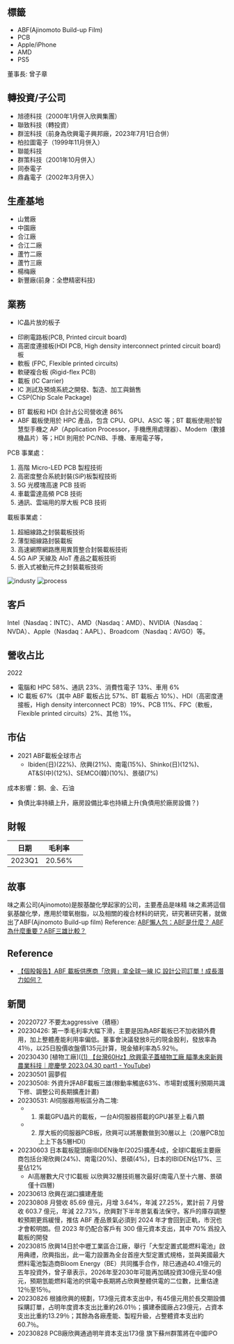 ## 標籤
* ABF(Ajinomoto Build-up Film)
* PCB
* Apple/iPhone
* AMD
* PS5

董事長: 曾子章

## 轉投資/子公司
-   旭德科技（2000年1月併入欣興集團）
-   聯致科技（轉投資）
-   群浤科技（前身為欣興電子興邦廠，2023年7月1日合併）
-   柏拉圖電子（1999年11月併入）
-   聯能科技
-   群策科技（2001年10月併入）
-   同泰電子
-   鼎鑫電子（2002年3月併入）

## 生產基地
* 山鶯廠
* 中園廠
* 合江廠
* 合江二廠
* 蘆竹二廠
* 蘆竹三廠
* 楊梅廠
* 新豐廠(前身：全懋精密科技)

## 業務
* IC晶片放的板子
- 印刷電路板(PCB, Printed circuit board)
- 高密度連接板(HDI PCB, High density interconnect printed circuit board)板
- 軟板 (FPC, Flexible printed circuits)
- 軟硬複合板 (Rigid-flex PCB)
- 載板 (IC Carrier)
- IC 測試及預燒系統之開發、製造、加工與銷售
- CSP(Chip Scale Package)

* BT 載板和 HDI 合計占公司營收達 86%
* ABF 載板使用於 HPC 產品，包含 CPU、GPU、ASIC 等；BT 載板使用於智慧型手機之 AP（Application Processor，手機應用處理器）、Modem（數據機晶片）等；HDI 則用於 PC/NB、手機、車用電子等，

PCB 事業處：
1. 高階 Micro-LED PCB 製程技術
2. 高密度整合系統封裝(SiP)板製程技術
3. 5G 光模塊高速 PCB 技術
4. 車載雷達高頻 PCB 技術
5. 通訊、雲端用的厚大板 PCB 技術

載板事業處：
1. 超細線路之封裝載板技術
2. 薄型細線路封裝載板
3. 高速網際網路應用異質整合封裝載板技術
4. 5G AiP 天線及 AIoT 產品之載板技術
5. 嵌入式被動元件之封裝載板技術

![industy](./industy.png)
![process](./process.png)

## 客戶
Intel（Nasdaq：INTC）、AMD（Nasdaq：AMD）、NVIDIA（Nasdaq：NVDA）、Apple（Nasdaq：AAPL）、Broadcom（Nasdaq：AVGO）等。

## 營收占比
2022 
* 電腦和 HPC 58%、通訊 23%、消費性電子 13%、車用 6%
* IC 載板 67%（其中 ABF 載板占比 57%、BT 載板占 10%）、HDI（高密度連接板，High density interconnect PCB）19%、PCB 11%、FPC（軟板，Flexible printed circuits）2%、其他 1%。

## 市佔
* 2021 ABF載板全球市占
  * Ibiden(日)(22%)、欣興(21%)、南電(15%)、Shinko(日)(12%)、AT&S(中)(12%)、SEMCO(韓)(10%)、景碩(7%)

成本影響：銅、金、石油

- 負債比率持續上升，廠房設備比率也持續上升(負債用於廠房設備？)



## 財報
|日期|毛利率||
|--|--|--|
|2023Q1|20.56%||

## 故事
味之素公司(Ajinomoto)是胺基酸化學起家的公司，主要產品是味精
味之素將這個氨基酸化學，應用於環氧樹脂，以及相關的複合材料的研究，研究著研究著，就做出了ABF(Ajinomoto Build-up film)
Reference: [ABF懶人包：ABF是什麼？ ABF為什麼重要？ABF三雄比較？](https://vocus.cc/article/62cce016fd897800017f056d)

## Reference
* [【個股報告】ABF 載板供應商「欣興」拿全球一線 IC 設計公司訂單！成長潛力如何？](https://blog.fugle.tw/abf-supply-2023-unimicron/?utm_source=e-news_member&utm_medium=report230612&utm_campaign=2023-unimicron)

## 新聞
* 20220727 不要太aggressive（積極）
* 20230426: 第一季毛利率大幅下滑，主要是因為ABF載板已不加收額外費用，加上整體產能利用率偏低。董事會決議發放8元的現金股利，發放率為41％，以25日股價收盤價135元計算，現金殖利率為5.92％。
* 20230430 [植物工廠]([(1) 【台灣60Hz】欣興電子蓋植物工廠 瞄準未來新興農業科技｜廖慶學 2023.04.30 part1 - YouTube](https://www.youtube.com/watch?v=9VLJGJa2ZdA))
* 20230501 圓夢假
* 20230508: 外資升評ABF載板三雄(稼動率觸底63%、市場對或獲利預期共識下修、調整公司長期擴產計畫)
* 20230531: AI伺服器用板區分為二塊:
  * 1. 乘載GPU晶片的載板，一台AI伺服器搭載的GPU甚至上看八顆
  * 2. 厚大板的伺服器PCB板，欣興可以將層數做到30層以上（20層PCB加上上下各5層HDI）
* 20230603 日本載板龍頭廠IBIDEN後年(2025)擴產4成，全球IC載板主要廠商包括台灣欣興(24%)、南電(20%)、景碩(4%)，日本的IBIDEN佔17%、三星佔12%
  * AI高層數大尺寸IC載板 以欣興32層技術層次最好(南電八至十六層、景碩僅十四層)
* 20230613 欣興在湖口擴建產能
* 20230808  月營收 85.69 億元，月增 3.64%，年減 27.25%，累計前 7 月營收 603.7 億元，年減 22.73%，欣興對下半年景氣看法保守。客戶的庫存調整較預期更爲緩慢，推估 ABF 產品景氣必須到 2024 年才會回到正軌，市況也才會較明朗。但 2023 年仍配合客戶有 300 億元資本支出，其中 70% 爲投入載板的開發
* 20230815 欣興14日於中壢工業區合江廠，舉行「大型定置式能燃料電池」啟用典禮，欣興指出，此一電力設置為全台首座大型定置式規格，並與美國最大燃料電池製造商Bloom Energy（BE）共同攜手合作，除已通過40.41億元的五年投資外，曾子章表示，2026年至2030年可能再加碼投資30億元至40億元，預期氫能燃料電池的供電中長期將占欣興整體供電的二位數，比重估達12％至15％。
* 20230826 根據欣興的規劃，173億元資本支出中，有45億元用於長交期設備採購訂單，占明年度資本支出比重約26.01％；擴建泰國廠占23億元，占資本支出比重約13.29％；其餘為各廠產能、製程升級，占整體資本支出約60.7％。
* 20230828 PCB廠欣興通過明年資本支出173億 旗下蘇州群策將在中國IPO